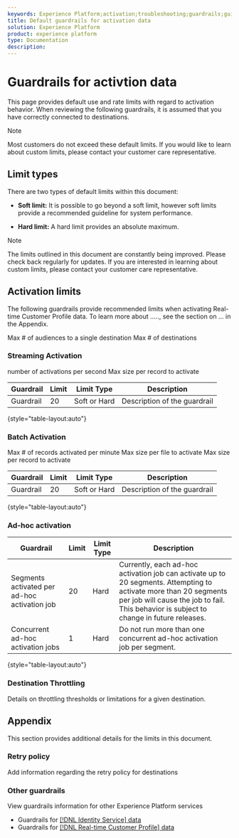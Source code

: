 ```yaml
---
keywords: Experience Platform;activation;troubleshooting;guardrails;guidelines;limit
title: Default guardrails for activation data
solution: Experience Platform
product: experience platform
type: Documentation
description: 
---
```

# Guardrails for activtion data

This page provides default use and rate limits with regard to activation behavior. When reviewing the following guardrails, it is assumed that you have correctly connected to destinations.

>[!NOTE]
>
>Most customers do not exceed these default limits. If you would like to learn about custom limits, please contact your customer care representative.

## Limit types

There are two types of default limits within this document:

* **Soft limit:** It is possible to go beyond a soft limit, however soft limits provide a recommended guideline for system performance. 

* **Hard limit:** A hard limit provides an absolute maximum.

>[!NOTE]
>
>The limits outlined in this document are constantly being improved. Please check back regularly for updates. If you are interested in learning about custom limits, please contact your customer care representative.

## Activation limits

The following guardrails provide recommended limits when activating Real-time Customer Profile data. To learn more about ....., see the section on ... in the Appendix.

Max # of audiences to a single destination
Max # of destinations

### Streaming Activation

number of activations per second
Max size per record to activate


| Guardrail | Limit | Limit Type | Description |
| --- | --- | --- | --- |
|Guardrail | 20 | Soft or Hard| Description of the guardrail|

{style="table-layout:auto"}

### Batch Activation

Max # of records activated per minute
Max size per file to activate
Max size per record to activate

| Guardrail | Limit | Limit Type | Description |
| --- | --- | --- | --- |
|Guardrail | 20 | Soft or Hard| Description of the guardrail|

{style="table-layout:auto"}

### Ad-hoc activation

| Guardrail | Limit | Limit Type | Description |
| --- | --- | --- | --- |
| Segments activated per ad-hoc activation job | 20 | Hard| Currently, each ad-hoc activation job can activate up to 20 segments. Attempting to activate more than 20 segments per job will cause the job to fail. This behavior is subject to change in future releases.|
| Concurrent ad-hoc activation jobs | 1 | Hard| Do not run more than one concurrent ad-hoc activation job per segment.|

{style="table-layout:auto"}

### Destination Throttling

Details on throttling thresholds or limitations for a given destination. 

## Appendix

This section provides additional details for the limits in this document.

### Retry policy

Add information regarding the retry policy for destinations

### Other guardrails

View guardrails information for other Experience Platform services

* Guardrails for [[!DNL Identity Service] data](/help/identity-service/guardrails.md)
* Guardrails for [[!DNL Real-time Customer Profile] data](/help/profile/guardrails.md)


